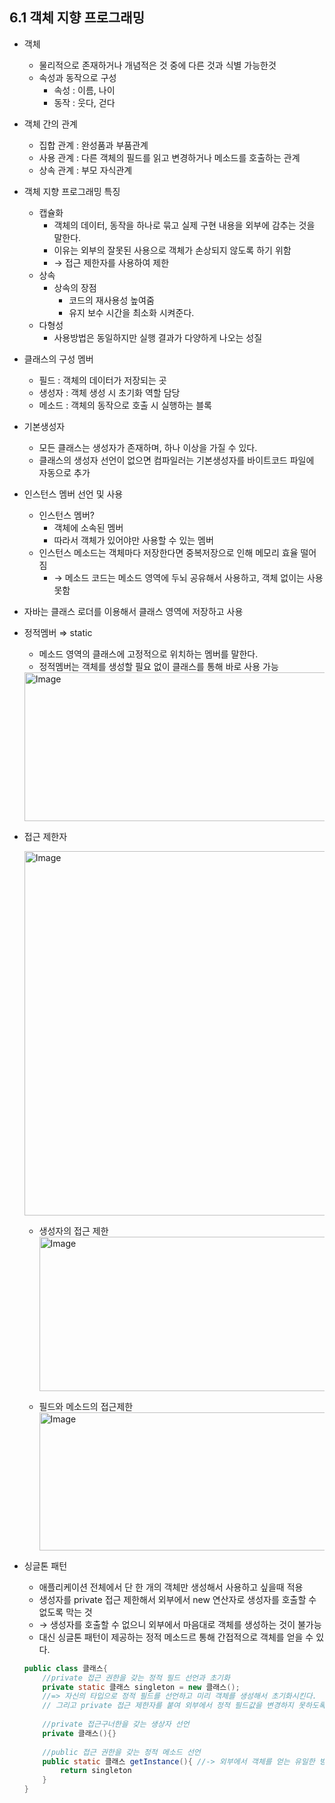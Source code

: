 ## 6.1 객체 지향 프로그래밍

- 객체
    - 물리적으로 존재하거나 개념적은 것 중에 다른 것과 식별 가능한것
    - 속성과 동작으로 구성
        - 속성 : 이름, 나이
        - 동작 : 웃다, 걷다
- 객체 간의 관계
    - 집합 관계 : 완성품과 부품관계
    - 사용 관계 : 다른 객체의 필드를 읽고 변경하거나 메소드를 호출하는 관계
    - 상속 관계 : 부모 자식관계
- 객체 지향 프로그래밍 특징
    - 캡슐화
        - 객체의 데이터, 동작을 하나로 묶고 실제 구현 내용을 외부에 감추는 것을 말한다.
        - 이유는 외부의 잘못된 사용으로 객체가 손상되지 않도록 하기 위함
        - → 접근 제한자를 사용하여 제한
    - 상속
        - 상속의 장점
            - 코드의 재사용성 높여줌
            - 유지 보수 시간을 최소화 시켜준다.
    - 다형성
        - 사용방법은 동일하지만 실행 결과가 다양하게 나오는 성질

- 클래스의 구성 멤버
    - 필드 : 객체의 데이터가 저장되는 곳
    - 생성자 : 객체 생성 시 초기화 역할 담당
    - 메소드 : 객체의 동작으로 호출 시 실행하는 블록

- 기본생성자
    - 모든 클래스는 생성자가 존재하며, 하나 이상을 가질 수 있다.
    - 클래스의 생성자 선언이 없으면 컴파일러는 기본생성자를 바이트코드 파일에 자동으로 추가

- 인스턴스 멤버 선언 및 사용
    - 인스턴스 멤버?
        - 객체에 소속된 멤버
        - 따라서 객체가 있어야만 사용할 수 있는 멤버
    - 인스턴스 메소드는 객체마다 저장한다면 중복저장으로 인해 메모리 효율 떨어짐
        - → 메소드 코드는 메소드 영역에 두뇌 공유해서 사용하고, 객체 없이는 사용 못함

- 자바는 클래스 로더를 이용해서 클래스 영역에 저장하고 사용
- 정적멤버 ⇒ static
    - 메소드 영역의 클래스에 고정적으로 위치하는 멤버를 말한다.
    - 정적멤버는 객체를 생성할 필요 없이 클래스를 통해 바로 사용 가능
    
     
    
    <img width="566" height="238" alt="Image" src="https://github.com/user-attachments/assets/37bd2765-5f94-4ab0-8874-084f53b61cfb" />
    

- 접근 제한자
    
    <img width="852" height="583" alt="Image" src="https://github.com/user-attachments/assets/fb939bd3-adf6-4ef6-99aa-0f0f23d0492b" />
    
    - 생성자의 접근 제한
      <img width="821" height="247" alt="Image" src="https://github.com/user-attachments/assets/d4863159-df79-49fc-b433-9759bcb4596c" />
  
    - 필드와 메소드의 접근제한
      <img width="809" height="221" alt="Image" src="https://github.com/user-attachments/assets/dcd8729d-430b-497f-81ce-05290f6c618d" />
    

- 싱글톤 패턴
    - 애플리케이션 전체에서 단 한 개의 객체만 생성해서 사용하고 싶을때 적용
    - 생성자를 private 접근 제한해서 외부에서 new 연산자로 생성자를 호출할 수 없도록 막는 것
    - → 생성자를 호출할 수 없으니 외부에서 마음대로 객체를 생성하는 것이 불가능
    - 대신 싱글톤 패턴이 제공하는 정적 메소드르 통해 간접적으로 객체를 얻을 수 있다.
    
    ```java
    public class 클래스{
    	//private 접근 권한을 갖는 정적 필드 선언과 초기화
    	private static 클래스 singleton = new 클래스();
    	//=> 자신의 타입으로 정적 필드를 선언하고 미리 객체를 생성해서 초기화시킨다.
    	// 그리고 private 접근 제한자를 붙여 외부에서 정적 필드값을 변경하지 못하도록 막는다.
    	
    	//private 접근구너한을 갖는 생상자 선언
    	private 클래스(){}
    	
    	//public 접근 권한을 갖는 정적 메소드 선언
    	public static 클래스 getInstance(){ //-> 외부에서 객체를 얻는 유일한 방법
    		return singleton
    	}
    }
    ```
